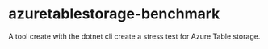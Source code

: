 # azuretablestorage-benchmark

A tool create with the dotnet cli create a stress test for Azure Table storage.